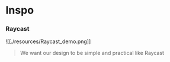 # Inspo

### Raycast

![[./resources/Raycast_demo.png]]

> We want our design to be simple and practical like Raycast
